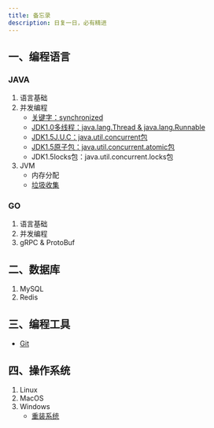```yaml
---
title: 备忘录
description: 日复一日，必有精进
---
```


## 一、编程语言

### JAVA

1. 语言基础
2. 并发编程
    - [关键字：synchronized](lang/java/concurrent/synchronized)
    - [JDK1.0多线程：java.lang.Thread & java.lang.Runnable](lang/java/concurrent/thread)
    - [JDK1.5J.U.C：java.util.concurrent包](lang/java/concurrent/J.U.C)
    - [JDK1.5原子包：java.util.concurrent.atomic包](lang/java/concurrent/atomic)
    - JDK1.5locks包：java.util.concurrent.locks包
3. JVM
    - 内存分配
    - [垃圾收集](lang/java/jvm/GC)

### GO

1. 语言基础
2. 并发编程
3. gRPC & ProtoBuf

## 二、数据库

1. MySQL
2. Redis

## 三、编程工具

- [Git](tools/git)

## 四、操作系统

1. Linux
2. MacOS
3. Windows
   - [重装系统](https://upe.net)
